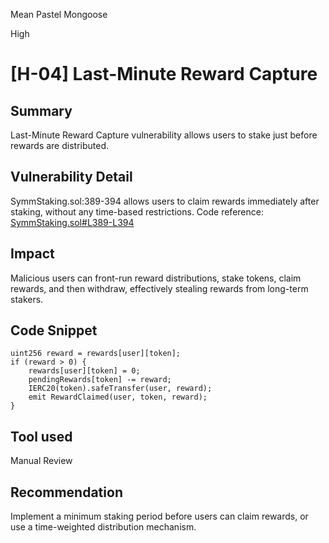 Mean Pastel Mongoose

High

# [H-04] Last-Minute Reward Capture

## Summary
Last-Minute Reward Capture vulnerability allows users to stake just before rewards are distributed.

## Vulnerability Detail
SymmStaking.sol:389-394 allows users to claim rewards immediately after staking, without any time-based restrictions.
Code reference: [SymmStaking.sol#L389-L394](https://github.com/sherlock-audit/2025-03-symm-io-stacking/blob/main/token/contracts/staking/SymmStaking.sol#L389-L394)

## Impact
Malicious users can front-run reward distributions, stake tokens, claim rewards, and then withdraw, effectively stealing rewards from long-term stakers.

## Code Snippet
```solidity
uint256 reward = rewards[user][token];
if (reward > 0) {
    rewards[user][token] = 0;
    pendingRewards[token] -= reward;
    IERC20(token).safeTransfer(user, reward);
    emit RewardClaimed(user, token, reward);
}
```

## Tool used
Manual Review

## Recommendation
Implement a minimum staking period before users can claim rewards, or use a time-weighted distribution mechanism. 